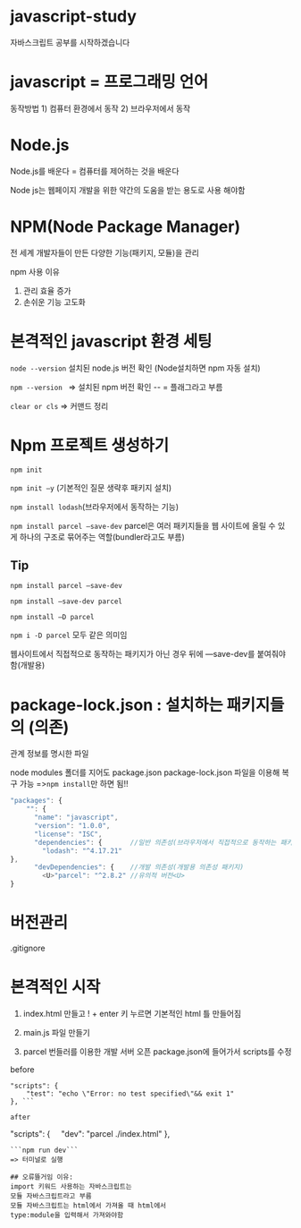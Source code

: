 # javascript-study
자바스크립트 공부를 시작하겠습니다

# javascript = 프로그래밍 언어
   동작방법 1) 컴퓨터 환경에서 동작  2) 브라우저에서 동작
   
# Node.js
Node.js를 배운다 = 컴퓨터를 제어하는 것을 배운다

Node js는 웹페이지 개발을 위한 약간의 도움을 받는 용도로 사용 해야함

# NPM(Node Package Manager)
전 세계 개발자들이 만든 다양한 기능(패키지, 모듈)을 관리

npm 사용 이유
1) 관리 효율 증가
2) 손쉬운 기능 고도화

# 본격적인 javascript 환경 세팅
```node --version```
설치된 node.js 버전 확인 (Node설치하면 npm 자동 설치)

```npm --version ```
=> 설치된 npm 버전 확인
-- = 플래그라고 부름 

```clear or cls```
=> 커맨드 정리


# Npm 프로젝트 생성하기
```npm init ```

```npm init –y``` (기본적인 질문 생략후 패키지 설치)

```npm install lodash```(브라우저에서 동작하는 기능)

```npm install parcel —save-dev```
parcel은 여러 패키지들을 웹 사이트에 올릴 수 있게 하나의 구조로 묶어주는 역할(bundler라고도 부름)

## Tip

```npm install parcel —save-dev```

```npm install —save-dev parcel ```

```npm install –D parcel  ```

```npm i -D parcel```
모두 같은 의미임



웹사이트에서 직접적으로 동작하는 패키지가 아닌 경우 뒤에 —save-dev를 붙여줘야함(개발용)

# package-lock.json : 설치하는 패키지들의 (의존)
관계 정보를 명시한 파일

node modules 폴더를 지어도 
package.json
package-lock.json 파일을 이용해 복구 가능
=>```npm install```만 하면 됨!!

```javascript
"packages": {
    "": {
      "name": "javascript",
      "version": "1.0.0",
      "license": "ISC",
      "dependencies": {       //일반 의존성(브라우저에서 직접적으로 동작하는 패키지들)
        "lodash": "^4.17.21"
},
      "devDependencies": {    //개발 의존성(개발용 의존성 패키지)
        <U>"parcel": "^2.8.2" //유의적 버전<U>
}
```

# 버전관리
.gitignore

# 본격적인 시작
1) index.html 만들고
! + enter 키 누르면 기본적인 html 틀 만들어짐

2) main.js 파일 만들기

3) parcel 번들러를 이용한 개발 서버 오픈
package.json에 들어가서 scripts를 수정

before
```
"scripts": {
    "test": "echo \"Error: no test specified\"&& exit 1"
}, ```

after
```
"scripts": {
    "dev": "parcel ./index.html"
},
```
```npm run dev```
=> 터미널로 실행

## 오류뜰거임 이유:
import 키워드 사용하는 자바스크립트는 
모듈 자바스크립트라고 부름  
모듈 자바스크립트는 html에서 가져올 때 html에서
type:module을 입력해서 가져와야함
